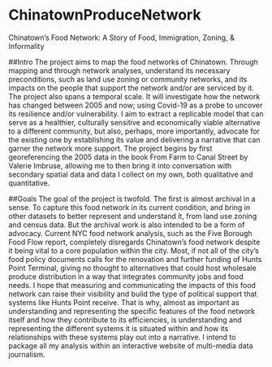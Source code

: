 # ChinatownProduceNetwork
Chinatown’s Food Network: A Story of Food, Immigration, Zoning, &amp; Informality

##Intro
The project aims to map the food networks of Chinatown. Through mapping and through network analyses, understand its necessary preconditions, such as land use zoning or community networks, and its impacts on the people that support the network and/or are serviced by it. 
The project also spans a temporal scale. It will investigate how the network has changed between 2005 and now; using Covid-19 as a probe to uncover its resilience and/or vulnerability. 
I aim to extract a replicable model that can serve as a healthier, culturally sensitive and economically viable alternative to a different community, but also, perhaps, more importantly, advocate for the existing one by establishing its value and delivering a narrative that can garner the network more support. The project begins by first georeferencing the 2005 data in the book From Farm to Canal Street by Valerie Imbruse, allowing me to then bring it into conversation with secondary spatial data and data I collect on my own, both qualitative and quantitative.

##Goals
The goal of the project is twofold. The first is almost archival in a sense. To capture this food network in its current condition, and bring in other datasets to better represent and understand it, from land use zoning and census data. But the archival work is also intended to be a form of advocacy. 
Current NYC food network analysis, such as the Five Borough Food Flow report, completely disregards Chinatown’s food network despite it being vital to a core population within the city. 
Most, if not all of the city’s food policy documents calls for the renovation and further funding of Hunts Point Terminal, giving no thought to alternatives that could host wholesale produce distribution in a way that integrates community jobs and food needs. 
I hope that measuring and communicating the impacts of this food network can raise their visibility and build the type of political support that systems like Hunts Point receive. 
That is why, almost as important as understanding and representing the specific features of the food network itself and how they contribute to its efficiencies, is understanding and representing the different systems it is situated within and how its relationships with these systems play out into a narrative. I intend to package all my analysis within an interactive website of multi-media data journalism.


